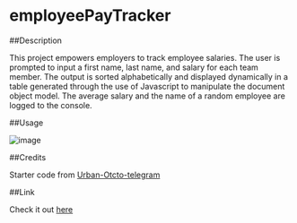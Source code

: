 # employeePayTracker
##Description <p>
This project empowers employers to track employee salaries. The user is prompted to input a first name, last name, and salary for each team member. The output is sorted alphabetically and displayed dynamically in a table generated through the use of Javascript to  manipulate the document object model. The average salary and the name of a random employee are logged to the console. <p>
##Usage<p>
![image](https://github.com/jewilli8/employeePayTracker/assets/35410042/bb69addc-3b16-48a8-9de3-41d6e8336d0d)
</p>
##Credits<p>
Starter code from <a href="https://github.com/coding-boot-camp/urban-octo-telegram"> Urban-Otcto-telegram </a> </p>
##Link <p>
  Check it out <a href="https://jewilli8.github.io/employeePayTracker/index.html"> here </a>
</p>
